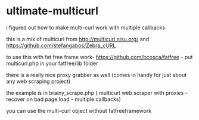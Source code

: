# ultimate-multicurl
i figured out how to make multi-curl work with multiple callbacks

  this is a mix of multicurl from 
    http://multicurl.nisu.org/ and 
    https://github.com/stefangabos/Zebra_cURL
    
    
to use this with fat free frame work- https://github.com/bcosca/fatfree - put multicurl.php in your fatfree/lib folder

there is a really nice proxy grabber as well (comes in handy for just about any web scraping project)

the example is in brainy_scrape.php ( multicurl web scraper with proxies - recover on bad page load - multiple callbacks)

you can use the multi-curl object without fatfreeframework


